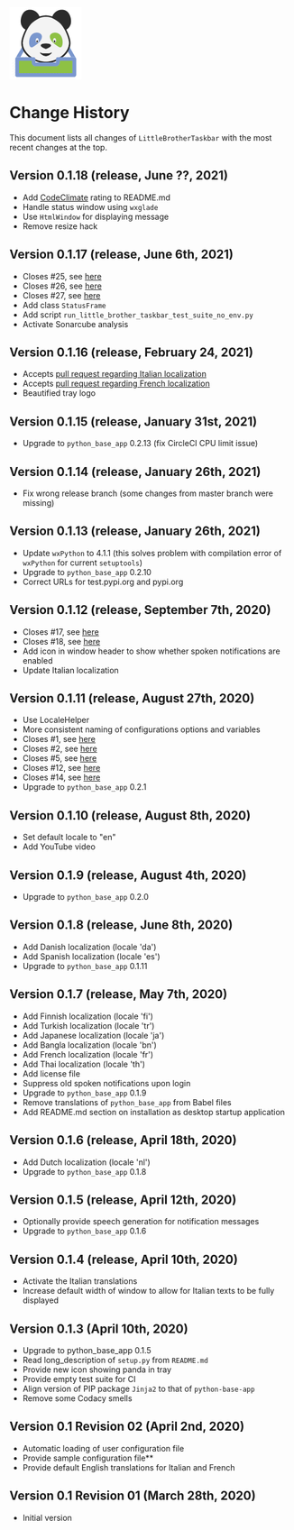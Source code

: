 ![LittleBrotherTaskbar-Logo](https://raw.githubusercontent.com/marcus67/little_brother_taskbar/master/little_brother_taskbar/static/icons/little-brother-taskbar-logo_128x128.png)

# Change History 

This document lists all changes of `LittleBrotherTaskbar` with the most recent changes at the top.

## Version 0.1.18 (release, June ??, 2021)

*   Add [CodeClimate](https://codeclimate.com/github/marcus67/little_brother_taskbar) rating to README.md
*   Handle status window using `wxglade`
*   Use `HtmlWindow` for displaying message    
*   Remove resize hack

## Version 0.1.17 (release, June 6th, 2021)

*   Closes #25, see [here](https://github.com/marcus67/little_brother_taskbar/issues/25)
*   Closes #26, see [here](https://github.com/marcus67/little_brother_taskbar/issues/26)
*   Closes #27, see [here](https://github.com/marcus67/little_brother_taskbar/issues/27)
*   Add class `StatusFrame`
*   Add script `run_little_brother_taskbar_test_suite_no_env.py` 
*   Activate Sonarcube analysis

## Version 0.1.16 (release, February 24, 2021)

*   Accepts [pull request regarding Italian localization](https://github.com/marcus67/little_brother_taskbar/pull/23)
*   Accepts [pull request regarding French localization](https://github.com/marcus67/little_brother_taskbar/pull/24)
*   Beautified tray logo

## Version 0.1.15 (release, January 31st, 2021)

*   Upgrade to `python_base_app` 0.2.13 (fix CircleCI CPU limit issue)

## Version 0.1.14 (release, January 26th, 2021)

*   Fix wrong release branch (some changes from master branch were missing)

## Version 0.1.13 (release, January 26th, 2021)

*   Update `wxPython` to 4.1.1 (this solves problem with compilation error of `wxPython` for current `setuptools`)
*   Upgrade to `python_base_app` 0.2.10
*   Correct URLs for test.pypi.org and pypi.org

## Version 0.1.12 (release, September 7th, 2020)

*   Closes #17, see [here](https://github.com/marcus67/little_brother_taskbar/issues/17)
*   Closes #18, see [here](https://github.com/marcus67/little_brother_taskbar/issues/18)
*   Add icon in window header to show whether spoken notifications are enabled
*   Update Italian localization

## Version 0.1.11 (release, August 27th, 2020)

*   Use LocaleHelper
*   More consistent naming of configurations options and variables
*   Closes #1, see [here](https://github.com/marcus67/little_brother_taskbar/issues/1)
*   Closes #2, see [here](https://github.com/marcus67/little_brother_taskbar/issues/2)
*   Closes #5, see [here](https://github.com/marcus67/little_brother_taskbar/issues/5)
*   Closes #12, see [here](https://github.com/marcus67/little_brother_taskbar/issues/12)
*   Closes #14, see [here](https://github.com/marcus67/little_brother_taskbar/issues/14)
*   Upgrade to `python_base_app` 0.2.1

## Version 0.1.10 (release, August 8th, 2020)

*   Set default locale to "en" 
*   Add YouTube video

## Version 0.1.9 (release, August 4th, 2020)

*   Upgrade to `python_base_app` 0.2.0

## Version 0.1.8 (release, June 8th, 2020)

*   Add Danish localization (locale 'da')
*   Add Spanish localization (locale 'es')
*   Upgrade to `python_base_app` 0.1.11

## Version 0.1.7 (release, May 7th, 2020)

*   Add Finnish localization (locale 'fi')
*   Add Turkish localization (locale 'tr')
*   Add Japanese localization (locale 'ja')
*   Add Bangla localization (locale 'bn')
*   Add French localization (locale 'fr')
*   Add Thai localization (locale 'th')
*   Add license file
*   Suppress old spoken notifications upon login
*   Upgrade to `python_base_app` 0.1.9
*   Remove translations of `python_base_app` from Babel files
*   Add README.md section on installation as desktop startup application 

## Version 0.1.6 (release, April 18th, 2020)

*   Add Dutch localization (locale 'nl')
*   Upgrade to `python_base_app` 0.1.8

## Version 0.1.5 (release, April 12th, 2020)

*   Optionally provide speech generation for notification messages
*   Upgrade to `python_base_app` 0.1.6

## Version 0.1.4 (release, April 10th, 2020)

*   Activate the Italian translations
*   Increase default width of window to allow for Italian texts to be fully displayed 

## Version 0.1.3 (April 10th, 2020)

*   Upgrade to python_base_app 0.1.5
*   Read long_description of `setup.py` from `README.md`
*   Provide new icon showing panda in tray
*   Provide empty test suite for CI
*   Align version of PIP package `Jinja2` to that of `python-base-app`
*   Remove some Codacy smells

## Version 0.1 Revision 02 (April 2nd, 2020)

*   Automatic loading of user configuration file
*   Provide sample configuration file**
*   Provide default English translations for Italian and French

## Version 0.1 Revision 01 (March 28th, 2020)

*   Initial version
